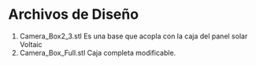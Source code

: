 # Archivos de Diseño

1. Camera_Box2_3.stl  Es una base que acopla con la caja del panel solar Voltaic
2. Camera_Box_Full.stl  Caja completa modificable.
